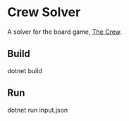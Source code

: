 # Crew Solver

A solver for the board game, [The Crew](https://en.wikipedia.org/wiki/The_Crew_(card_game)).

## Build

dotnet build

## Run 

dotnet run input.json
